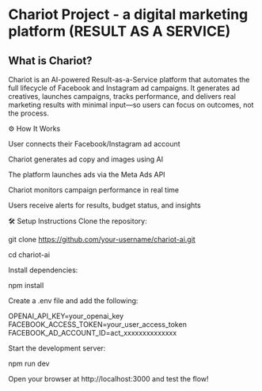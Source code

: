 # Chariot Project - a digital marketing platform (RESULT AS A SERVICE)

## What is Chariot?
Chariot is an AI-powered Result-as-a-Service platform that automates the full lifecycle of Facebook and Instagram ad campaigns. It generates ad creatives, launches campaigns, tracks performance, and delivers real marketing results with minimal input—so users can focus on outcomes, not the process.

⚙️ How It Works

User connects their Facebook/Instagram ad account

Chariot generates ad copy and images using AI

The platform launches ads via the Meta Ads API

Chariot monitors campaign performance in real time

Users receive alerts for results, budget status, and insights


🛠️ Setup Instructions
Clone the repository:


git clone https://github.com/your-username/chariot-ai.git

cd chariot-ai

Install dependencies:

npm install

Create a .env file and add the following:


OPENAI_API_KEY=your_openai_key
FACEBOOK_ACCESS_TOKEN=your_user_access_token
FACEBOOK_AD_ACCOUNT_ID=act_xxxxxxxxxxxxxx

Start the development server:

npm run dev

Open your browser at http://localhost:3000 and test the flow!

